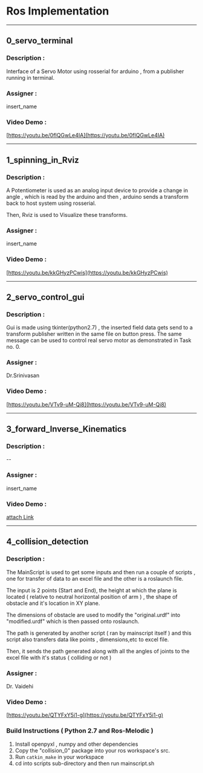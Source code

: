 # Ros Implementation
---
## 0_servo_terminal
### Description : 
Interface of a Servo Motor using rosserial for arduino , from a publisher running in terminal.
### Assigner : 
insert_name
### Video Demo : 
[https://youtu.be/0fIQGwLe4IA](https://youtu.be/0fIQGwLe4IA)

---

## 1_spinning_in_Rviz
### Description : 
A Potentiometer is used as an analog input device to provide a change in angle , which is read by 
the arduino and then , arduino sends a transform back to host system using rosserial.

Then, Rviz is used to Visualize these transforms.
### Assigner :
insert_name
### Video Demo : 
[https://youtu.be/kkGHyzPCwis](https://youtu.be/kkGHyzPCwis)

---

## 2_servo_control_gui
### Description :
Gui is made using tkinter(python2.7) , the inserted field data gets send to a transform publisher 
written in the same file on button press. 
The same message can be used to control real servo motor as demonstrated in Task no. 0.
### Assigner :
Dr.Srinivasan 
### Video Demo :
[https://youtu.be/VTv9-uM-Qi8](https://youtu.be/VTv9-uM-Qi8)

---

## 3_forward_Inverse_Kinematics
### Description :
--
### Assigner :
insert_name
### Video Demo :
[attach Link]()

---

## 4_collision_detection
### Description :
The MainScript is used to get some inputs and then run a couple of scripts , one for transfer of data to an excel file and the other is a roslaunch file.

The input is 2 points (Start and End), the height at which the plane is located ( relative to neutral horizontal position of arm ) , the shape of obstacle and it's location in XY plane.

The dimensions of obstacle are used to modify the "original.urdf" into "modified.urdf" which is then passed onto roslaunch.

The path is generated by another script ( ran by mainscript itself ) and this script also transfers data like points , dimensions,etc to excel file.

Then, it sends the path generated along with all the angles of joints to the excel file with it's status ( colliding or not ) 
### Assigner :
Dr. Vaidehi 
### Video Demo :
[https://youtu.be/QTYFxY5i1-g](https://youtu.be/QTYFxY5i1-g)
### Build Instructions ( Python 2.7 and Ros-Melodic )
  1. Install openpyxl , numpy and other dependencies
  2. Copy the "collision_0" package into your ros workspace's src.
  3. Run `catkin_make` in your workspace
  4. cd into scripts sub-directory and then run mainscript.sh




